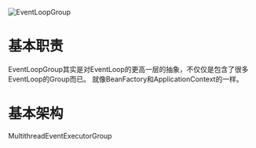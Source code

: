 ![EventLoopGroup](media/EventLoopGroup.png)

# 基本职责
EventLoopGroup其实是对EventLoop的更高一层的抽象，不仅仅是包含了很多EventLoop的Group而已。
就像BeanFactory和ApplicationContext的一样。

# 基本架构


MultithreadEventExecutorGroup

